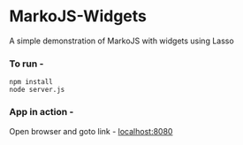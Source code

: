 # MarkoJS-Widgets
A simple demonstration of MarkoJS with widgets using Lasso

### To run -
    npm install
    node server.js
 
### App in action -   
Open browser and goto link - [localhost:8080](http://localhost:8080)
